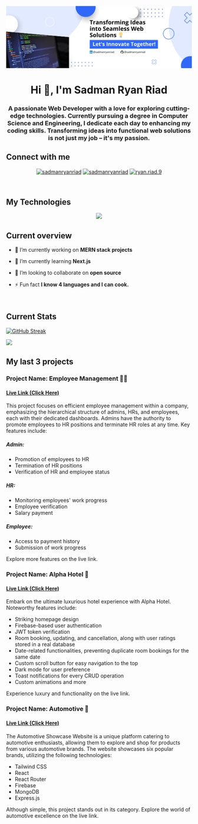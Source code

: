 <a href="https://www.linkedin.com/in/sadmanryanriad/" target="_blank">
  <img src="https://raw.githubusercontent.com/sadmanryanriad/sadmanryanriad/main/images/github-banner-riad.png" />
</a>

<h1 align="center">Hi 👋, I'm Sadman Ryan Riad</h1>
<h3 align="center">A passionate Web Developer with a love for exploring cutting-edge technologies. Currently pursuing a degree in Computer Science and Engineering, I dedicate each day to enhancing my coding skills. Transforming ideas into functional web solutions is not just my job – it's my passion.</h3>

## Connect with me
<p align="center">
  <a href="https://twitter.com/sadmanryanriad" target="_blank"><img align="center" src="https://raw.githubusercontent.com/rahuldkjain/github-profile-readme-generator/master/src/images/icons/Social/twitter.svg" alt="sadmanryanriad" height="30" width="40" /></a>
  <a href="https://linkedin.com/in/sadmanryanriad" target="_blank"><img align="center" src="https://raw.githubusercontent.com/rahuldkjain/github-profile-readme-generator/master/src/images/icons/Social/linked-in-alt.svg" alt="sadmanryanriad" height="30" width="40" /></a>
  <a href="https://fb.com/ryan.riad.9" target="_blank"><img align="center" src="https://raw.githubusercontent.com/rahuldkjain/github-profile-readme-generator/master/src/images/icons/Social/facebook.svg" alt="ryan.riad.9" height="30" width="40" /></a>
</p>

<br/>

## My Technologies
<!-- https://github.com/tandpfun/skill-icons -->
<p align="center">
  <a>
    <img src="https://skillicons.dev/icons?i=git,html,css,tailwind,javascript,react,nodejs,express,postman,mongodb," />
  </a>
</p>

## Current overview

- 🔭 I’m currently working on **MERN stack projects**

- 🌱 I’m currently learning **Next.js**

- 👯 I’m looking to collaborate on **open source**

- ⚡ Fun fact **I know 4 languages and I can cook.**

<br/>

## Current Stats
[![GitHub Streak](https://github-readme-streak-stats.herokuapp.com?user=sadmanryanriad&theme=github-dark-dimmed)](https://git.io/streak-stats)

![](http://github-profile-summary-cards.vercel.app/api/cards/stats?username=sadmanryanriad&theme=github_dark)


## My last 3 projects

### Project Name: Employee Management 👨‍🏭
#### [Live Link (Click Here)](https://assignment-12-14f39.web.app/)
This project focuses on efficient employee management within a company, emphasizing the hierarchical structure of admins, HRs, and employees, each with their dedicated dashboards. Admins have the authority to promote employees to HR positions and terminate HR roles at any time. Key features include:

##### Admin:
- Promotion of employees to HR
- Termination of HR positions
- Verification of HR and employee status

##### HR:
- Monitoring employees' work progress
- Employee verification
- Salary payment

##### Employee:
- Access to payment history
- Submission of work progress

Explore more features on the live link.

### Project Name: Alpha Hotel 🏩
#### [Live Link (Click Here)](https://assignment-11-785f0.web.app/)
Embark on the ultimate luxurious hotel experience with Alpha Hotel. Noteworthy features include:

- Striking homepage design
- Firebase-based user authentication
- JWT token verification
- Room booking, updating, and cancellation, along with user ratings stored in a real database
- Date-related functionalities, preventing duplicate room bookings for the same date
- Custom scroll button for easy navigation to the top
- Dark mode for user preference
- Toast notifications for every CRUD operation
- Custom animations and more

Experience luxury and functionality on the live link.

### Project Name: Automotive 🚗
#### [Live Link (Click Here)](https://assignment-10-automotive.web.app/)
The Automotive Showcase Website is a unique platform catering to automotive enthusiasts, allowing them to explore and shop for products from various automotive brands. The website showcases six popular brands, utilizing the following technologies:

- Tailwind CSS
- React
- React Router
- Firebase
- MongoDB
- Express.js

Although simple, this project stands out in its category. Explore the world of automotive excellence on the live link.
